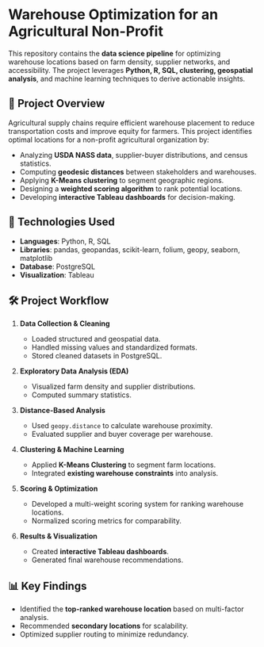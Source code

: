 # **Warehouse Optimization for an Agricultural Non-Profit**
This repository contains the **data science pipeline** for optimizing warehouse locations based on farm density, supplier networks, and accessibility. The project leverages **Python, R, SQL, clustering, geospatial analysis**, and machine learning techniques to derive actionable insights.

## **📌 Project Overview**
Agricultural supply chains require efficient warehouse placement to reduce transportation costs and improve equity for farmers. This project identifies optimal locations for a non-profit agricultural organization by:
- Analyzing **USDA NASS data**, supplier-buyer distributions, and census statistics.
- Computing **geodesic distances** between stakeholders and warehouses.
- Applying **K-Means clustering** to segment geographic regions.
- Designing a **weighted scoring algorithm** to rank potential locations.
- Developing **interactive Tableau dashboards** for decision-making.

## **🔧 Technologies Used**
- **Languages**: Python, R, SQL
- **Libraries**: pandas, geopandas, scikit-learn, folium, geopy, seaborn, matplotlib
- **Database**: PostgreSQL
- **Visualization**: Tableau

## **🛠️ Project Workflow**
1. **Data Collection & Cleaning**
   - Loaded structured and geospatial data.
   - Handled missing values and standardized formats.
   - Stored cleaned datasets in PostgreSQL.

2. **Exploratory Data Analysis (EDA)**
   - Visualized farm density and supplier distributions.
   - Computed summary statistics.

3. **Distance-Based Analysis**
   - Used `geopy.distance` to calculate warehouse proximity.
   - Evaluated supplier and buyer coverage per warehouse.

4. **Clustering & Machine Learning**
   - Applied **K-Means Clustering** to segment farm locations.
   - Integrated **existing warehouse constraints** into analysis.

5. **Scoring & Optimization**
   - Developed a multi-weight scoring system for ranking warehouse locations.
   - Normalized scoring metrics for comparability.

6. **Results & Visualization**
   - Created **interactive Tableau dashboards**.
   - Generated final warehouse recommendations.

## **📊 Key Findings**
- Identified the **top-ranked warehouse location** based on multi-factor analysis.
- Recommended **secondary locations** for scalability.
- Optimized supplier routing to minimize redundancy.
